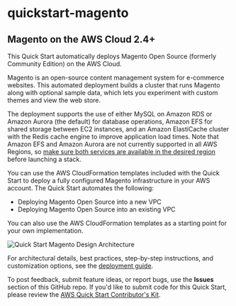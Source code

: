 # quickstart-magento
## Magento on the AWS Cloud 2.4+

This Quick Start automatically deploys Magento Open Source (formerly Community Edition) on the AWS Cloud.

Magento is an open-source content management system for e-commerce websites. This automated deployment builds a cluster that runs Magento along with optional sample data, which lets you experiment with custom themes and view the web store.

The deployment supports the use of either MySQL on Amazon RDS or Amazon Aurora (the default) for database operations, Amazon EFS for shared storage between EC2 instances, and an Amazon ElastiCache cluster with the Redis cache engine to improve application load times. Note that Amazon EFS and Amazon Aurora are not currently supported in all AWS Regions, so [make sure both services are available in the desired region](https://aws.amazon.com/about-aws/global-infrastructure/regional-product-services/) before launching a stack.

You can use the AWS CloudFormation templates included with the Quick Start to deploy a fully configured Magento infrastructure in your AWS account. The Quick Start automates the following:
  * Deploying Magento Open Source into a new VPC
  * Deploying Magento Open Source into an existing VPC

You can also use the AWS CloudFormation templates as a starting point for your own implementation.

![Quick Start Magento Design Architecture](http://docs.aws.amazon.com/quickstart/latest/magento/images/magento-with-aurora-architecture.png)

For architectural details, best practices, step-by-step instructions, and customization options, see the [deployment guide](https://fwd.aws/x9eVr).

To post feedback, submit feature ideas, or report bugs, use the **Issues** section of this GitHub repo.
If you'd like to submit code for this Quick Start, please review the [AWS Quick Start Contributor's Kit](https://aws-quickstart.github.io/). 
